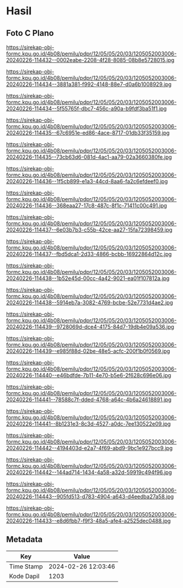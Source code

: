 # Hasil

## Foto C Plano

https://sirekap-obj-formc.kpu.go.id/4b08/pemilu/pdpr/12/05/05/20/03/1205052003006-20240226-114432--0002eabe-2208-4f28-8085-08b8e5728015.jpg

https://sirekap-obj-formc.kpu.go.id/4b08/pemilu/pdpr/12/05/05/20/03/1205052003006-20240226-114434--3881a381-f992-4148-88e7-d0a6b1008929.jpg

https://sirekap-obj-formc.kpu.go.id/4b08/pemilu/pdpr/12/05/05/20/03/1205052003006-20240226-114434--5f55765f-dbc7-456c-a90a-b9fdf3ba51f1.jpg

https://sirekap-obj-formc.kpu.go.id/4b08/pemilu/pdpr/12/05/05/20/03/1205052003006-20240226-114435--67c6951e-ed86-4ace-8717-01db33f35159.jpg

https://sirekap-obj-formc.kpu.go.id/4b08/pemilu/pdpr/12/05/05/20/03/1205052003006-20240226-114435--73cb63d6-081d-4ac1-aa79-02a3660380fe.jpg

https://sirekap-obj-formc.kpu.go.id/4b08/pemilu/pdpr/12/05/05/20/03/1205052003006-20240226-114436--1f5cb899-e1a3-44cd-8aa6-fa2c6efdeef0.jpg

https://sirekap-obj-formc.kpu.go.id/4b08/pemilu/pdpr/12/05/05/20/03/1205052003006-20240226-114436--368eaa27-17c8-487c-8f1c-71411c00c491.jpg

https://sirekap-obj-formc.kpu.go.id/4b08/pemilu/pdpr/12/05/05/20/03/1205052003006-20240226-114437--6e03b7b3-c55b-42ce-aa27-15fa72398459.jpg

https://sirekap-obj-formc.kpu.go.id/4b08/pemilu/pdpr/12/05/05/20/03/1205052003006-20240226-114437--fbd5dca1-2d33-4866-bcbb-16922864d12c.jpg

https://sirekap-obj-formc.kpu.go.id/4b08/pemilu/pdpr/12/05/05/20/03/1205052003006-20240226-114438--1b52e45d-00cc-4a42-9021-ea01f107812a.jpg

https://sirekap-obj-formc.kpu.go.id/4b08/pemilu/pdpr/12/05/05/20/03/1205052003006-20240226-114438--5914eb7a-3082-4769-bcbe-52e7731d4ae2.jpg

https://sirekap-obj-formc.kpu.go.id/4b08/pemilu/pdpr/12/05/05/20/03/1205052003006-20240226-114439--9728069d-dce4-4175-84d7-19db4e09a536.jpg

https://sirekap-obj-formc.kpu.go.id/4b08/pemilu/pdpr/12/05/05/20/03/1205052003006-20240226-114439--e985f88d-02be-48e5-acfc-200f1b0f0569.jpg

https://sirekap-obj-formc.kpu.go.id/4b08/pemilu/pdpr/12/05/05/20/03/1205052003006-20240226-114440--e46bdfde-7b11-4e70-b5e6-2f628c696e06.jpg

https://sirekap-obj-formc.kpu.go.id/4b08/pemilu/pdpr/12/05/05/20/03/1205052003006-20240226-114441--78588c7f-dded-4768-a64c-4b6a24618891.jpg

https://sirekap-obj-formc.kpu.go.id/4b08/pemilu/pdpr/12/05/05/20/03/1205052003006-20240226-114441--8b1231e3-8c3d-4527-a0dc-7ee130522e09.jpg

https://sirekap-obj-formc.kpu.go.id/4b08/pemilu/pdpr/12/05/05/20/03/1205052003006-20240226-114442--4194403d-e2a7-4f69-abd9-9bc1e927bcc9.jpg

https://sirekap-obj-formc.kpu.go.id/4b08/pemilu/pdpr/12/05/05/20/03/1205052003006-20240226-114442--144ad714-1434-4a58-a32d-59919c494f96.jpg

https://sirekap-obj-formc.kpu.go.id/4b08/pemilu/pdpr/12/05/05/20/03/1205052003006-20240226-114443--905fd513-d783-4904-a643-d4eedba27a58.jpg

https://sirekap-obj-formc.kpu.go.id/4b08/pemilu/pdpr/12/05/05/20/03/1205052003006-20240226-114433--e8d6fbb7-f9f3-48a5-afe4-a2525dec0488.jpg


## Metadata

| Key        | Value               |
| ---------- | ------------------- |
| Time Stamp | 2024-02-26 12:03:46 |
| Kode Dapil | 1203                |



